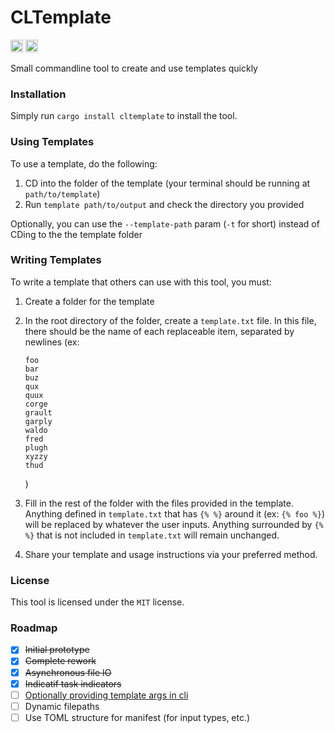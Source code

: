 # CLTemplate
[<img alt="github" src="https://img.shields.io/github/last-commit/hypercodec/cltemplate" height="20">](https://github.com/hypercodec/cltemplate)
[<img alt="crates.io" src="https://img.shields.io/crates/d/cltemplate" height="20">](https://crates.io/crates/cltemplate)

Small commandline tool to create and use templates quickly

### Installation
Simply run `cargo install cltemplate` to install the tool.

### Using Templates
To use a template, do the following:
1. CD into the folder of the template (your terminal should be running at `path/to/template`)
2. Run `template path/to/output` and check the directory you provided

Optionally, you can use the `--template-path` param (`-t` for short) instead of CDing to the the template folder

### Writing Templates
To write a template that others can use with this tool, you must:
1. Create a folder for the template
2. In the root directory of the folder, create a `template.txt` file. In this file, there should be the name of each replaceable item, separated by newlines (ex: 
    ```
    foo
    bar
    buz
    qux
    quux
    corge
    grault
    garply
    waldo
    fred
    plugh
    xyzzy
    thud
    ```
    )

3. Fill in the rest of the folder with the files provided in the template. Anything defined in `template.txt` that has `{% %}` around it (ex: `{% foo %}`) will be replaced by whatever the user inputs. Anything surrounded by `{% %}` that is not included in `template.txt` will remain unchanged.
4. Share your template and usage instructions via your preferred method.

### License
This tool is licensed under the `MIT` license.

### Roadmap
- [x] ~~Initial prototype~~
- [x] ~~Complete rework~~
- [x] ~~Asynchronous file IO~~
- [x] ~~Indicatif task indicators~~
- [ ] [Optionally providing template args in cli](https://github.com/HyperCodec/cltemplate/issues/18)
- [ ] Dynamic filepaths
- [ ] Use TOML structure for manifest (for input types, etc.)
